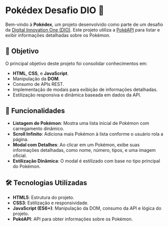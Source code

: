 # Pokédex Desafio DIO 🚀

Bem-vindo à **Pokédex**, um projeto desenvolvido como parte de um desafio da [Digital Innovation One (DIO)](https://www.dio.me/). Este projeto utiliza a [PokéAPI](https://pokeapi.co/) para listar e exibir informações detalhadas sobre os Pokémon.

## 🎯 Objetivo

O principal objetivo deste projeto foi consolidar conhecimentos em:
- **HTML**, **CSS**, e **JavaScript**.
- Manipulação da **DOM**.
- Consumo de APIs REST.
- Implementação de modais para exibição de informações detalhadas.
- Estilização responsiva e dinâmica baseada em dados da API.

## 🚀 Funcionalidades

- **Listagem de Pokémon**: Mostra uma lista inicial de Pokémon com carregamento dinâmico.
- **Scroll Infinito**: Adiciona mais Pokémon à lista conforme o usuário rola a página.
- **Modal com Detalhes**: Ao clicar em um Pokémon, exibe suas informações detalhadas, como nome, número, tipos, e uma imagem oficial.
- **Estilização Dinâmica**: O modal é estilizado com base no tipo principal do Pokémon.

## 🛠️ Tecnologias Utilizadas

- **HTML5**: Estrutura do projeto.
- **CSS3**: Estilização e responsividade.
- **JavaScript (ES6+)**: Manipulação da DOM, consumo da API e lógica do projeto.
- **PokéAPI**: API para obter informações sobre os Pokémon.

